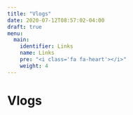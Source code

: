 ```yaml
---
title: "Vlogs"
date: 2020-07-12T08:57:02-04:00
draft: true
menu:
  main:
    identifier: Links
    name: Links
    pre: "<i class='fa fa-heart'></i>"
    weight: 4
---
```


# Vlogs
